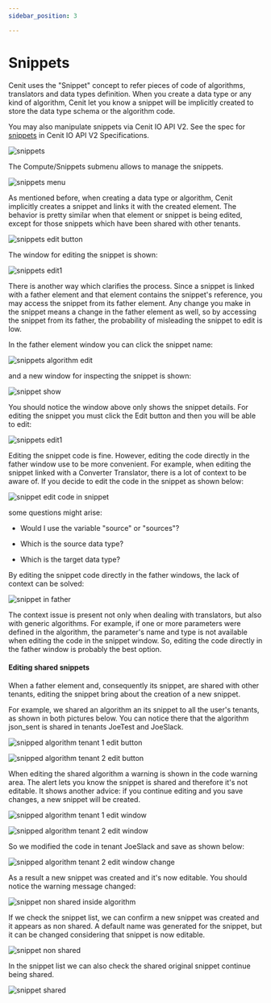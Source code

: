 ```yaml
---
sidebar_position: 3

---
```


# Snippets

Cenit uses the "Snippet" concept to refer pieces of code of algorithms, translators and data types definition. When you create a data type or any kind of algorithm, Cenit let you know a snippet will be implicitly created to store the data type schema or the algorithm code.

You may also manipulate snippets via Cenit IO API V2. See the spec for [snippets](https://cenit-io.github.io/api-v2-specs/#tag/Snippets) in Cenit IO API V2 Specifications.

![snippets](https://user-images.githubusercontent.com/54523080/153953960-c3388d5d-4d97-422e-9d67-f1dd42e52daf.png)

The Compute/Snippets submenu allows to manage the snippets.

![snippets menu](https://user-images.githubusercontent.com/54523080/153957505-dc6f7cbc-8b1e-45ae-9416-4da8d9b8b584.png)

As mentioned before, when creating a data type or algorithm, Cenit implicitly creates a snippet and links it with the created element. The behavior is pretty similar when that element or snippet is being edited, except for those snippets which have been shared with other tenants.

![snippets  edit button](https://user-images.githubusercontent.com/54523080/153987991-f5195816-6c18-4e12-b58c-80723ad33e2a.png)

The window for editing the snippet is shown:

![snippets edit1](https://user-images.githubusercontent.com/54523080/153988018-e8cdab44-0490-402d-a966-1e14f98a2cad.png)

There is another way which clarifies the process. Since a snippet is linked with a father element and that element contains the snippet's reference, you may access the snippet from its father element. Any change you make in the snippet means a change in the father element as well, so by accessing the snippet from its father, the probability of misleading the snippet to edit is low.  

In the father element window you can click the snippet name:

![snippets algorithm edit](https://user-images.githubusercontent.com/54523080/153988037-039155e2-6381-4e66-ac1c-41775f632773.png)

and a new window for inspecting the snippet is shown:

![snippet show](https://user-images.githubusercontent.com/54523080/153988051-09f66c5d-3a6b-431b-ba3b-d3c347c0649c.png)

You should notice the window above only shows the snippet details. For editing the snippet you must click the Edit button and then you will be able to edit:

![snippets edit1](https://user-images.githubusercontent.com/54523080/153988018-e8cdab44-0490-402d-a966-1e14f98a2cad.png)

Editing the snippet code is fine. However, editing the code directly in the father window use to be more convenient.  For example, when editing the snippet linked with a Converter Translator, there is a lot of context to be aware of. If you decide to edit the code in the snippet as shown below:

![snippet edit code in snippet](https://user-images.githubusercontent.com/54523080/153993563-e13fbabc-482c-4122-80bd-9dc906fef410.png)

some questions might arise:

- Would I use the variable "source" or "sources"?

- Which is the source data type?

- Which is the target data type?

By editing  the snippet code directly in the father windows, the lack of context can be solved:

![snippet in father](https://user-images.githubusercontent.com/54523080/153993554-8c684037-a889-4984-a5d0-63fd0a3e0991.png)

The context issue is present not only when dealing with translators, but also with generic algorithms. For example, if one or more parameters were defined in the algorithm, the parameter's name and type is not available when editing the code in the snippet window. So, editing the code directly in the father window is probably the best option.

#### Editing shared snippets

When a father element and, consequently its snippet, are shared with other tenants, editing the snippet bring about the creation of a new snippet. 

For example, we shared an algorithm an its snippet  to all the user's tenants, as shown in both pictures below. You can notice there that the algorithm json_sent is shared in tenants JoeTest and JoeSlack.

![snipped algorithm tenant 1 edit button](https://user-images.githubusercontent.com/54523080/153999429-a796b006-9d92-4217-8cae-7498dd7121e3.png)

![snipped algorithm tenant 2 edit button](https://user-images.githubusercontent.com/54523080/153999446-f71329f0-b3d5-4938-9da9-89a7b8fa4ecc.png)

When editing the shared algorithm a warning is shown in the code warning area. The alert lets you know the snippet is shared and therefore it's not editable. It shows another advice: if  you continue editing and you save changes, a new snippet will be created.

![snipped algorithm tenant 1 edit window](https://user-images.githubusercontent.com/54523080/153999455-63ed0140-7144-482d-af3b-ffdd9c044a11.png)

![snipped algorithm tenant 2 edit window](https://user-images.githubusercontent.com/54523080/153999461-d43b91db-0822-420e-82f2-0a428c78ece7.png)

So we modified the code in tenant JoeSlack and save as shown  below:

![snipped algorithm tenant 2 edit window change](https://user-images.githubusercontent.com/54523080/153999468-2fd4716a-0f8f-4785-aa53-b0c74583d5c2.png)

As a result a new snippet was created and it's now editable. You should notice the warning message changed:

![snippet non shared inside algorithm](https://user-images.githubusercontent.com/54523080/153999522-dcd82be0-01de-4bf6-af84-f07a434cf978.png)

If we check the snippet list, we can confirm a new snippet was created and it appears as non shared. A default name was generated for the snippet, but it can be changed considering that snippet is now editable.

![snippet non shared](https://user-images.githubusercontent.com/54523080/153999500-a6aa1044-92d2-4836-aa3d-eb0eae9a0a32.png)

In the snippet list we can also check the shared original snippet continue being shared.

![snippet shared](https://user-images.githubusercontent.com/54523080/153999483-8633efab-94a0-4f04-bc31-8c4aef792ae6.png)
